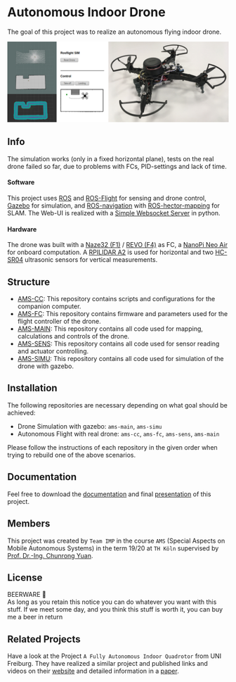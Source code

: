 # Autonomous Indoor Drone

The goal of this project was to realize an autonomous flying indoor drone.

![Apollo](images/header.jpg)

## Info

The simulation works (only in a fixed horizontal plane), tests on the real drone failed so far, due to problems with FCs, PID-settings and lack of time.

#### Software

This project uses [ROS](https://www.ros.org/) and [ROS-Flight](https://rosflight.org/) for sensing and drone control, [Gazebo](http://gazebosim.org/) for simulation, and [ROS-navigation](https://wiki.ros.org/navigation) with [ROS-hector-mapping](https://wiki.ros.org/hector_mapping) for SLAM. The Web-UI is realized with a [Simple Websocket Server](https://github.com/pikhovkin/simple-websocket-server) in python.

#### Hardware

The drone was built with a [Naze32 (F1)](https://www.dronetrest.com/t/naze-32-revision-6-flight-controller-guide/1605) / [REVO (F4)](http://copterjungle.de/f4-revo-stm32f405-flight-controller/) as FC, a [NanoPi Neo Air](https://www.friendlyarm.com/index.php?route=product/product&product_id=151) for onboard computation. A [RPILIDAR A2](https://www.slamtec.com/en/Lidar/A2) is used for horizontal and two [HC-SR04](https://www.sparkfun.com/products/15569) ultrasonic sensors for vertical measurements.

## Structure

- [AMS-CC](https://bitbucket.org/ams2019/ams-cc): This repository contains scripts and configurations for the companion computer.
- [AMS-FC](https://bitbucket.org/ams2019/ams-fc): This repository contains firmware and parameters used for the flight controller of the drone.
- [AMS-MAIN](https://bitbucket.org/ams2019/ams-main): This repository contains all code used for mapping, calculations and controls of the drone.
- [AMS-SENS](https://bitbucket.org/ams2019/ams-sens): This repository contains all code used for sensor reading and actuator controlling.
- [AMS-SIMU](https://bitbucket.org/ams2019/ams-simu): This repository contains all code used for simulation of the drone with gazebo.

## Installation

The following repositories are necessary depending on what goal should be achieved:

- Drone Simulation with gazebo: `ams-main`, `ams-simu`
- Autonomous Flight with real drone: `ams-cc`, `ams-fc`, `ams-sens`, `ams-main`

Please follow the instructions of each repository in the given order when trying to rebuild one of the above scenarios.

## Documentation

Feel free to download the [documentation](docs/project-documentation.pdf) and final [presentation](docs/end-presentation.pdf) of this project.

## Members

This project was created by `Team IMP` in the course `AMS` (Special Aspects on Mobile Autonomous Systems) in the term 19/20 at `TH Köln` supervised by [Prof. Dr.-Ing. Chunrong Yuan](https://www.th-koeln.de/personen/chunrong.yuan/).

## License

BEERWARE 🍺  
As long as you retain this notice you can do whatever you want with this stuff. If we meet some day, and you think this stuff is worth it, you can buy me a beer in return

## Related Projects

Have a look at the Project `A Fully Autonomous Indoor Quadrotor` from UNI Freiburg. They have realized a similar project and published links and videos on their [website](http://ais.informatik.uni-freiburg.de/projects/quadrotor/) and detailed information in a [paper](http://www.slawomir.de/publications/grzonka12tro_quad/grzonka12tro_quad.pdf).
